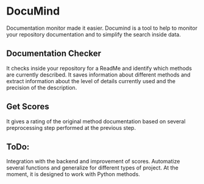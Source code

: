# DocuMind

Documentation monitor made it easier.
Documind is a tool to help to monitor your repository documentation and to simplify the search inside data.

## Documentation Checker

It checks inside your repository for a ReadMe and identify which methods are currently described.
It saves information about different methods and extract information about the level of details currently used and the precision of the description.

## Get Scores

It gives a rating of the original method documentation based on several preprocessing step performed at the previous step.


## ToDo:

Integration with the backend and improvement of scores.
Automatize several functions and generalize for different types of project. At the moment, it is designed to work with Python methods.
